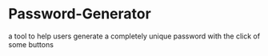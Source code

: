 # Password-Generator
a tool to help users generate a completely unique password with the click of some buttons
